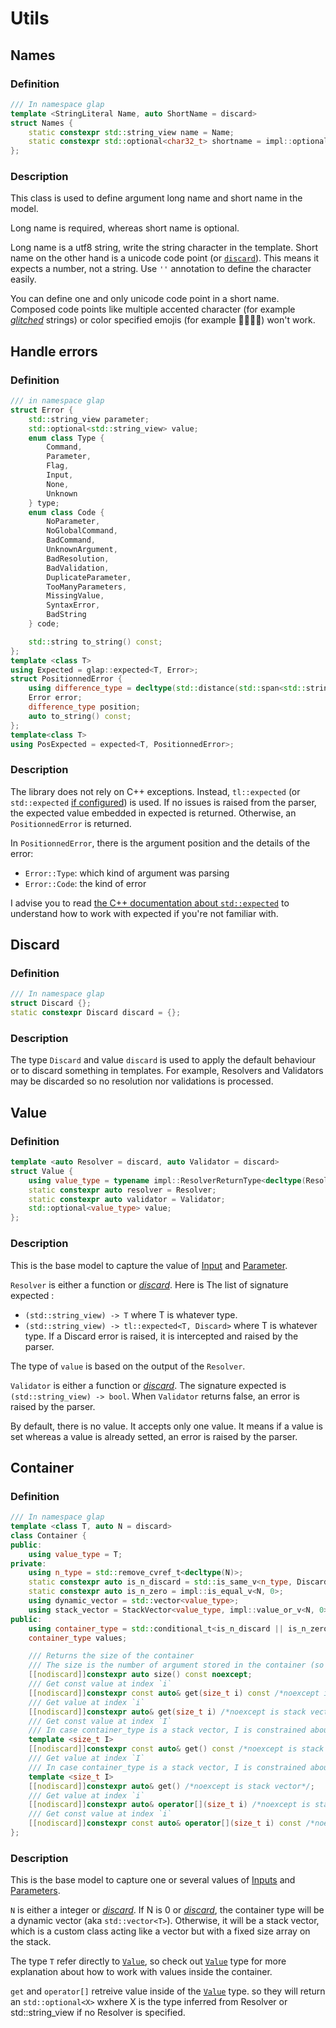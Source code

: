 # Utils

## Names

### Definition

```cpp
/// In namespace glap
template <StringLiteral Name, auto ShortName = discard>
struct Names {
    static constexpr std::string_view name = Name;
    static constexpr std::optional<char32_t> shortname = impl::optional_value<char32_t, ShortName>;
};
```

### Description

This class is used to define argument long name and short name in the model.

Long name is required, whereas short name is optional.

Long name is a utf8 string, write the string character in the template.
Short name on the other hand is a unicode code point (or [`discard`](#discard)). This means it expects a number, not a 
string. Use `''` annotation to define the character easily. 

You can define one and only unicode code point in a short name. Composed code points like multiple accented character 
(for example [*glitched*](https://lingojam.com/GlitchTextGenerator) strings) or color specified emojis 
(for example 👩🏿🧓🏻) won't work.

## Handle errors

### Definition

```cpp
/// in namespace glap
struct Error {
    std::string_view parameter;
    std::optional<std::string_view> value;
    enum class Type {
        Command,
        Parameter,
        Flag,
        Input,
        None,
        Unknown
    } type;
    enum class Code {
        NoParameter,
        NoGlobalCommand,
        BadCommand,
        UnknownArgument,
        BadResolution,
        BadValidation,
        DuplicateParameter,
        TooManyParameters,
        MissingValue,
        SyntaxError,
        BadString
    } code;

    std::string to_string() const;
};
template <class T>
using Expected = glap::expected<T, Error>;
struct PositionnedError {
    using difference_type = decltype(std::distance(std::span<std::string>().begin(), std::span<std::string>().end()));
    Error error;
    difference_type position;
    auto to_string() const;
};
template<class T>
using PosExpected = expected<T, PositionnedError>;
```

### Description

The library does not rely on C++ exceptions. Instead, `tl::expected` (or `std::expected` 
[if configured](README.md#xmake-configuration)) is used. If no issues is raised from the parser, the expected value 
embedded in expected is returned. Otherwise, an `PositionnedError` is returned.

In `PositionnedError`, there is the argument position and the details of the error: 
* `Error::Type`: which kind of argument was parsing
* `Error::Code`: the kind of error

I advise you to read [the C++ documentation about `std::expected`](https://en.cppreference.com/w/cpp/utility/expected)
to understand how to work with expected if you're not familiar with.

## Discard

### Definition

```cpp
/// In namespace glap
struct Discard {};
static constexpr Discard discard = {};
```

### Description

The type `Discard` and value `discard` is used to apply the default behaviour or to discard something in templates.
For example, Resolvers and Validators may be discarded so no resolution nor validations is processed.

## Value

### Definition

```cpp
template <auto Resolver = discard, auto Validator = discard>
struct Value {
    using value_type = typename impl::ResolverReturnType<decltype(Resolver)>::type;
    static constexpr auto resolver = Resolver;
    static constexpr auto validator = Validator;
    std::optional<value_type> value;
};
```

### Description

This is the base model to capture the value of [Input](#single-parameter-argument) and 
[Parameter](#single-parameter-argument).

`Resolver` is either a function or [*discard*](#discard). Here is The list of signature expected :
* `(std::string_view) -> T` where T is whatever type.
* `(std::string_view) -> tl::expected<T, Discard>` where T is whatever type. If a Discard error is raised, it is 
intercepted and raised by the parser.

The type of `value` is based on the output of the `Resolver`.

`Validator` is either a function or [*discard*](#discard). The signature expected is `(std::string_view) -> bool`. When
`Validator` returns false, an error is raised by the parser.

By default, there is no value. It accepts only one value. It means if a value is set whereas a value is already setted, 
an error is raised by the parser.

## Container

### Definition

```cpp
/// In namespace glap
template <class T, auto N = discard>
class Container {
public: 
    using value_type = T;
private:
    using n_type = std::remove_cvref_t<decltype(N)>;
    static constexpr auto is_n_discard = std::is_same_v<n_type, Discard>;
    static constexpr auto is_n_zero = impl::is_equal_v<N, 0>;
    using dynamic_vector = std::vector<value_type>;
    using stack_vector = StackVector<value_type, impl::value_or_v<N, 0>>;
public:
    using container_type = std::conditional_t<is_n_discard || is_n_zero, dynamic_vector, stack_vector>;
    container_type values;

    /// Returns the size of the container
    /// The size is the number of argument stored in the container (so not the capacity)
    [[nodiscard]]constexpr auto size() const noexcept;
    /// Get const value at index `i`
    [[nodiscard]]constexpr const auto& get(size_t i) const /*noexcept is stack vector*/;
    /// Get value at index `i`
    [[nodiscard]]constexpr auto& get(size_t i) /*noexcept is stack vector*/;
    /// Get const value at index `I`
    /// In case container_type is a stack vector, I is constrained about N. 
    template <size_t I>
    [[nodiscard]]constexpr const auto& get() const /*noexcept is stack vector*/;
    /// Get value at index `I`
    /// In case container_type is a stack vector, I is constrained about N. 
    template <size_t I>
    [[nodiscard]]constexpr auto& get() /*noexcept is stack vector*/;
    /// Get value at index `i`
    [[nodiscard]]constexpr auto& operator[](size_t i) /*noexcept is stack vector*/;
    /// Get const value at index `i`
    [[nodiscard]]constexpr const auto& operator[](size_t i) const /*noexcept is stack vector*/;
};
```
### Description

This is the base model to capture one or several values of [Inputs](#single-parameter-argument) and 
[Parameters](#single-parameter-argument).

`N` is either a integer or [*discard*]. 
If N is 0 or [*discard*], the container type will be a dynamic vector (aka
`std::vector<T>`). 
Otherwise, it will be a stack vector, which is a custom class acting like a vector but with a fixed size array on the stack.

The type `T` refer directly to [`Value`], so check out [`Value`] type for more explanation about how to 
work with values inside the container.

`get` and `operator[]` retreive value inside of the [`Value`] type. so they will return an `std::optional<X>` wxhere X 
is the type inferred from Resolver or std::string_view if no Resolver is specified.

[*discard*]: #discard
[`Value`]: #value
